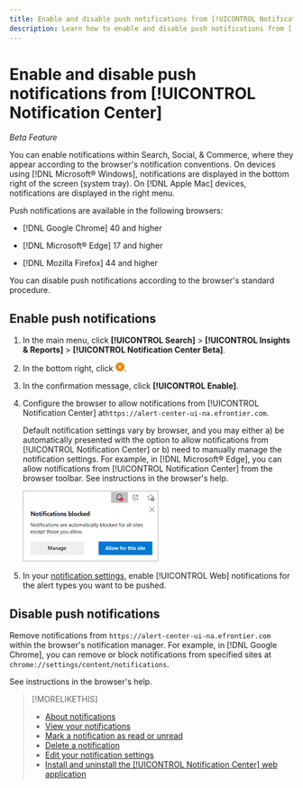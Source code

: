```yaml
---
title: Enable and disable push notifications from [!UICONTROL Notification Center]
description: Learn how to enable and disable push notifications from [!UICONTROL Notification Center].
---
```

# Enable and disable push notifications from [!UICONTROL Notification Center]

*Beta Feature*

You can enable notifications within Search, Social, & Commerce, where they appear according to the browser's notification conventions. On devices using [!DNL Microsoft® Windows], notifications are displayed in the bottom right of the screen (system tray). On [!DNL Apple Mac] devices, notifications are displayed in the right menu.

Push notifications are available in the following browsers:

* [!DNL Google Chrome] 40 and higher

* [!DNL Microsoft® Edge] 17 and higher

* [!DNL Mozilla Firefox] 44 and higher

You can disable push notifications according to the browser's standard procedure.

## Enable push notifications

1. In the main menu, click **[!UICONTROL Search]** > **[!UICONTROL Insights & Reports]** > **[!UICONTROL Notification Center Beta]**.

2. In the bottom right, click ![Enable push notifications](/help/search-social-commerce/assets/notifications-push.png "Enable push notifications").

3. In the confirmation message, click **[!UICONTROL Enable]**.

4. Configure the browser to allow notifications from [!UICONTROL Notification Center] at`https://alert-center-ui-na.efrontier.com`.

   Default notification settings vary by browser, and you may either a) be automatically presented with the option to allow notifications from [!UICONTROL Notification Center] or b) need to manually manage the notification settings. For example, in [!DNL Microsoft® Edge], you can allow notifications from [!UICONTROL Notification Center] from the browser toolbar. See instructions in the browser's help.
   
   ![Where to manage notification settings in Microsoft Edge](/help/search-social-commerce/assets/notifications-blocked-dialog.png "Where to manage notification settings in Microsoft® Edge")

5. In your [notification settings](notification-edit.md), enable [!UICONTROL Web] notifications for the alert types you want to be pushed.

## Disable push notifications

Remove notifications from `https://alert-center-ui-na.efrontier.com` within the browser's notification manager. For example, in [!DNL Google Chrome], you can remove or block notifications from specified sites at `chrome://settings/content/notifications`.

See instructions in the browser's help.

>[!MORELIKETHIS]
>
>* [About notifications](/help/search-social-commerce/notifications/notification-about.md)
>* [View your notifications](notification-view.md)
>* [Mark a notification as read or unread](notification-mark-read-unread.md)
>* [Delete a notification](notification-delete.md)
>* [Edit your notification settings](notification-edit.md)
>* [Install and uninstall the [!UICONTROL Notification Center] web application](notification-app-install-uninstall.md)
